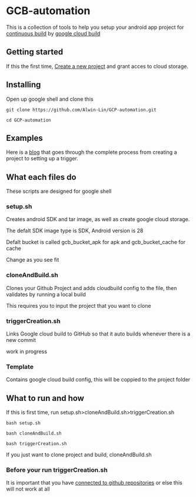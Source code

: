 # GCB-automation
This is a collection of tools to help you setup your android app project for  <a href="https://en.wikipedia.org/wiki/Continuous_integration">continuous build</a> by <a href="https://cloud.google.com/cloud-build/">google cloud build </a>

## Getting started

If this the first time, <a href="https://cloud.google.com/resource-manager/docs/creating-managing-projects">Create a new project</a> and grant acces to cloud storage.
## Installing
Open up google shell and clone this
```
git clone https://github.com/Alwin-Lin/GCP-automation.git
```
```
cd GCP-automation
```
## Examples
Here is a <a href="https://medium.com/@alwin001/continuous-integration-283852c71c02">blog</a> that goes through the complete process from creating a project to setting up a trigger.

## What each files do 
These scripts are designed for google shell
### setup.sh
Creates android SDK and tar image, as well as create google cloud storage.

The defalt SDK image type is SDK, Android version is 28

Defalt bucket is called gcb_bucket_apk for apk and gcb_bucket_cache for cache

Change as you see fit


### cloneAndBuild.sh
Clones your Github Project and adds cloudbuild config to the file, then validates by running a local build

This requires you to input the project that you want to clone

### triggerCreation.sh
Links Google cloud build to GitHub so that it auto builds whenever there is a new commit

work in progress

### Template
Contains google cloud build config, this will be coppied to the project folder

## What to run and how
If this is first time, run setup.sh>cloneAndBuild.sh>triggerCreation.sh
```
bash setup.sh
```
```
bash cloneAndBuild.sh
```
```
bash triggerCreation.sh
```
If you just want to clone project and build, cloneAndBuild.sh
### Before your run triggerCreation.sh
It is important that you have <a href="https://cloud.google.com/cloud-build/docs/running-builds/create-manage-triggers">connected to github repositories</a> or else this will not work at all
